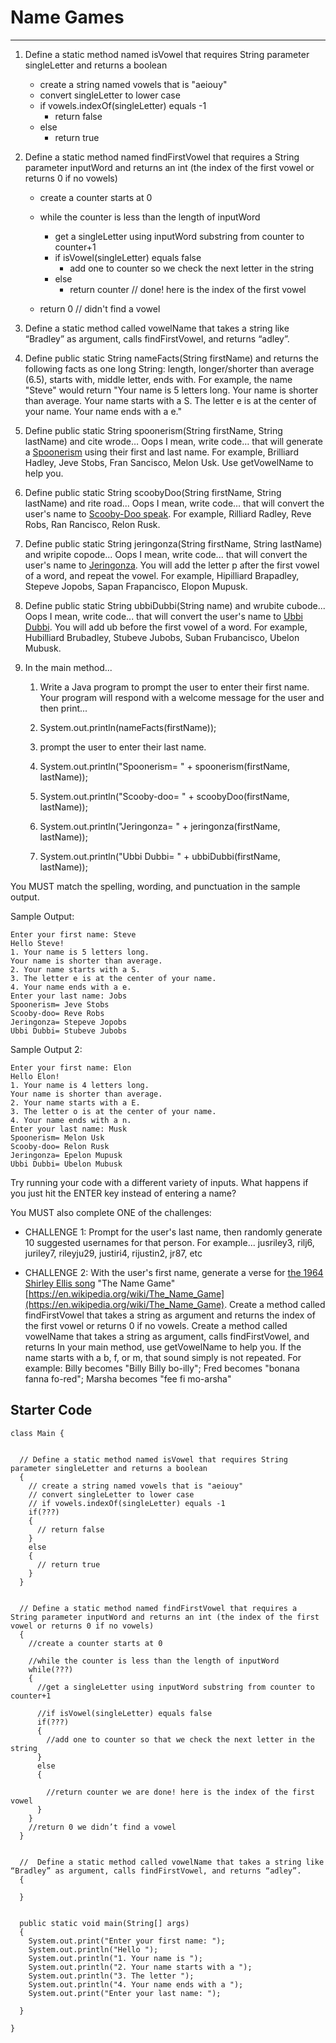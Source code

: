 # Name Games
---


1. Define a static method named isVowel that requires String parameter singleLetter and returns a boolean
    
      - create a string named vowels that is "aeiouy"
      - convert singleLetter to lower case
      - if vowels.indexOf(singleLetter) equals -1
          - return false
      - else
          - return true 

1. Define a static method named findFirstVowel that requires a String parameter inputWord and returns an int (the index of the first vowel or returns 0 if no vowels)
    
      - create a counter starts at 0
      - while the counter is less than the length of inputWord
        - get a singleLetter using inputWord substring from counter to counter+1
        - if isVowel(singleLetter) equals false
          - add one to counter so we check the next letter in the string
        - else
          - return counter // done! here is the index of the first vowel

      - return 0 // didn't find a vowel

1. Define a static method called vowelName that takes a string like “Bradley” as argument, calls findFirstVowel, and returns “adley”.

1. Define public static String nameFacts(String firstName) and returns the following facts as one long String: length, longer/shorter than average (6.5), starts with, middle letter, ends with. For example, the name "Steve" would return "Your name is 5 letters long. Your name is shorter than average. Your name starts with a S. The letter e is at the center of your name. Your name ends with a e."

1. Define public static String spoonerism(String firstName, String lastName) and cite wrode… Oops I mean, write code… that will generate a [Spoonerism](https://en.wikipedia.org/wiki/Spoonerism) using their first and last name. For example, Brilliard Hadley, Jeve Stobs, Fran Sancisco, Melon Usk. Use getVowelName to help you.

1. Define public static String scoobyDoo(String firstName, String lastName) and rite road... Oops I mean, write code... that will convert the user's name to [Scooby-Doo speak](https://www.neatorama.com/2014/03/11/We-Finally-Have-a-Name-for-Scooby-Doos-Speech-Disorder/). For example, Rilliard Radley, Reve Robs, Ran Rancisco, Relon Rusk.

1. Define public static String jeringonza(String firstName, String lastName) and wripite copode... Oops I mean, write code... that will convert the user's name to [Jeringonza](https://en.wikipedia.org/wiki/Jeringonza). You will add the letter p after the first vowel of a word, and repeat the vowel. For example, Hipilliard Brapadley, Stepeve Jopobs, Sapan Frapancisco, Elopon Mupusk.

1. Define public static String ubbiDubbi(String name) and wrubite cubode... Oops I mean, write code... that will convert the user's name to [Ubbi Dubbi](https://en.wikipedia.org/wiki/Ubbi_dubbi). You will add ub before the first vowel of a word. For example, Hubilliard Brubadley, Stubeve Jubobs, Suban Frubancisco, Ubelon Mubusk.

1. In the main method...
 
    1. Write a Java program to prompt the user to enter their first name. Your program will respond with a welcome message for the user and then print...
    2. System.out.println(nameFacts(firstName));
    3. prompt the user to enter their last name.

    1. System.out.println("Spoonerism= " + spoonerism(firstName, lastName));
    1. System.out.println("Scooby-doo= " + scoobyDoo(firstName, lastName));
    1. System.out.println("Jeringonza= " + jeringonza(firstName, lastName));
    1. System.out.println("Ubbi Dubbi= " + ubbiDubbi(firstName, lastName));






You MUST match the spelling, wording, and punctuation in the sample output.

Sample Output:
```
Enter your first name: Steve
Hello Steve!
1. Your name is 5 letters long.
Your name is shorter than average.
2. Your name starts with a S.
3. The letter e is at the center of your name.
4. Your name ends with a e.
Enter your last name: Jobs
Spoonerism= Jeve Stobs
Scooby-doo= Reve Robs
Jeringonza= Stepeve Jopobs
Ubbi Dubbi= Stubeve Jubobs
```

Sample Output 2:
```
Enter your first name: Elon
Hello Elon!
1. Your name is 4 letters long.
Your name is shorter than average.
2. Your name starts with a E.
3. The letter o is at the center of your name.
4. Your name ends with a n.
Enter your last name: Musk
Spoonerism= Melon Usk
Scooby-doo= Relon Rusk
Jeringonza= Epelon Mupusk
Ubbi Dubbi= Ubelon Mubusk
```

Try running your code with a different variety of inputs. What happens if you just hit the ENTER key instead of entering a name?

You MUST also complete ONE of the challenges:

  - CHALLENGE 1: Prompt for the user's last name, then randomly generate 10 suggested usernames for that person. For example... jusriley3, rilj6, juriley7, rileyju29, justiri4, rijustin2, jr87, etc

  - CHALLENGE 2: With the user's first name, generate a verse for [the 1964 Shirley Ellis song](https://drive.google.com/open?id=1NehR20x0yzheTYAEYxJ5W9-D6hbEbuqT) "The Name Game" [https://en.wikipedia.org/wiki/The_Name_Game](https://en.wikipedia.org/wiki/The_Name_Game). Create a method called findFirstVowel that takes a string as argument and returns the index of the first vowel or returns 0 if no vowels. Create a method called vowelName that takes a string as argument, calls findFirstVowel, and returns  In your main method, use getVowelName to help you. If the name starts with a b, f, or m, that sound simply is not repeated. For example: Billy becomes "Billy Billy bo-illy"; Fred becomes "bonana fanna fo-red"; Marsha becomes "fee fi mo-arsha"


## Starter Code
```
class Main {
  

  // Define a static method named isVowel that requires String parameter singleLetter and returns a boolean
  {
    // create a string named vowels that is "aeiouy"
    // convert singleLetter to lower case
    // if vowels.indexOf(singleLetter) equals -1
    if(???)
    {
      // return false
    }
    else
    {
      // return true
    }
  }
  
  
  // Define a static method named findFirstVowel that requires a String parameter inputWord and returns an int (the index of the first vowel or returns 0 if no vowels)
  {
    //create a counter starts at 0
    
    //while the counter is less than the length of inputWord
    while(???)
    {
      //get a singleLetter using inputWord substring from counter to counter+1

      //if isVowel(singleLetter) equals false
      if(???)
      {
        //add one to counter so that we check the next letter in the string
      }
      else
      {
        
        //return counter we are done! here is the index of the first vowel
      }
    }
    //return 0 we didn’t find a vowel
  }


  //  Define a static method called vowelName that takes a string like “Bradley” as argument, calls findFirstVowel, and returns “adley”.
  {
    
  }


  public static void main(String[] args)
  {
    System.out.print("Enter your first name: ");
    System.out.println("Hello ");
    System.out.println("1. Your name is ");
    System.out.println("2. Your name starts with a ");
    System.out.println("3. The letter ");
    System.out.println("4. Your name ends with a ");
    System.out.print("Enter your last name: ");
    
  }
  
}
```